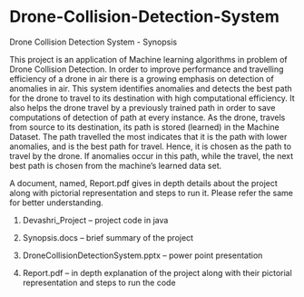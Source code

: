 # Drone-Collision-Detection-System
Drone Collision Detection System - Synopsis

This project is an application of Machine learning algorithms in problem of Drone Collision Detection. In order to improve performance and travelling efficiency of a drone in air there is a growing emphasis on detection of anomalies in air. This system identifies anomalies and detects the best path for the drone to travel to its destination with high computational efficiency. It also helps the drone travel by a previously trained path in order to save computations of detection of path at every instance. As the drone, travels from source to its destination, its path is stored (learned) in the Machine Dataset. The path travelled the most indicates that it is the path with lower anomalies, and is the best path for travel. Hence, it is chosen as the path to travel by the drone. If anomalies occur in this path, while the travel, the next best path is chosen from the machine’s learned data set. 

A document, named, Report.pdf gives in depth details about the project along with pictorial representation and steps to run it. Please refer the same for better understanding.

1) Devashri_Project – project code in java

2) Synopsis.docs – brief summary of the project

3) DroneCollisionDetectionSystem.pptx – power point presentation

4) Report.pdf – in depth explanation of the project along with their pictorial representation and steps to run the code
